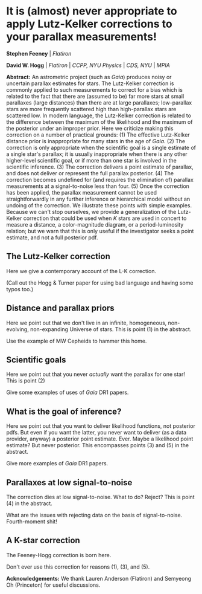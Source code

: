 # It is (almost) never appropriate to apply Lutz-Kelker corrections to your parallax measurements!

**Stephen Feeney** | *Flatiron*

**David W. Hogg** | *Flatiron* | *CCPP, NYU Physics* | *CDS, NYU* | *MPIA*

**Abstract:** An astrometric project (such as *Gaia*) produces noisy or uncertain parallax estimates for stars. The Lutz-Kelker correction is commonly applied to such measurements to correct for a bias which is related to the fact that there are (assumed to be) far more stars at small parallaxes (large distances) than there are at large parallaxes; low-parallax stars are more frequently scattered high than high-parallax stars are scattered low. In modern language, the Lutz-Kelker correction is related to the difference between the maximum of the likelihood and the maximum of the posterior under an improper prior. Here we criticize making this correction on a number of practical grounds: (1) The effective Lutz-Kelker distance prior is inappropriate for many stars in the age of *Gaia*. (2) The correction is only appropriate when the scientific goal is a single estimate of a single star's parallax; it is usually inappropriate when there is any other higher-level scientific goal, or if more than one star is involved in the scientific inference. (3) The correction delivers a point estimate of parallax, and does not deliver or represent the full parallax posterior. (4) The correction becomes undefined for (and requires the elimination of) parallax measurements at a signal-to-noise less than four. (5) Once the correction has been applied, the parallax measurement cannot be used straightforwardly in any further inference or hierarchical model without an undoing of the correction. We illustrate these points with simple examples. Because we can't stop ourselves, we provide a generalization of the Lutz-Kelker correction that could be used when *K* stars are used in concert to measure a distance, a color-magnitude diagram, or a period-luminosity relation; but we warn that this is only useful if the investigator seeks a point estimate, and not a full posterior pdf.

## The Lutz-Kelker correction

Here we give a contemporary account of the L-K correction.

(Call out the Hogg & Turner paper for using bad language and having some typos too.)

## Distance and parallax priors

Here we point out that we don't live in an infinite, homogeneous, non-evolving, non-expanding Universe of stars. This is point (1) in the abstract.

Use the example of MW Cepheids to hammer this home.

## Scientific goals

Here we point out that you never *actually* want the parallax for one star! This is point (2)

Give some examples of uses of *Gaia* DR1 papers.

## What is the goal of inference?

Here we point out that you want to deliver likelihood functions, not posterior pdfs. But even if you want the latter, you never want to deliver (as a data provider, anyway) a posterior point estimate. Ever. Maybe a likelihood point estimate? But never posterior. This encompasses points (3) and (5) in the abstract.

Give more examples of *Gaia* DR1 papers.

## Parallaxes at low signal-to-noise

The correction dies at low signal-to-noise. What to do? Reject? This is point (4) in the abstract.

What are the issues with rejecting data on the basis of signal-to-noise. Fourth-moment shit!

## A K-star correction

The Feeney-Hogg correction is born here.

Don't ever use this correction for reasons (1), (3), and (5).

**Acknowledgements:** We thank Lauren Anderson (Flatiron) and Semyeong Oh (Princeton) for useful discussions.
